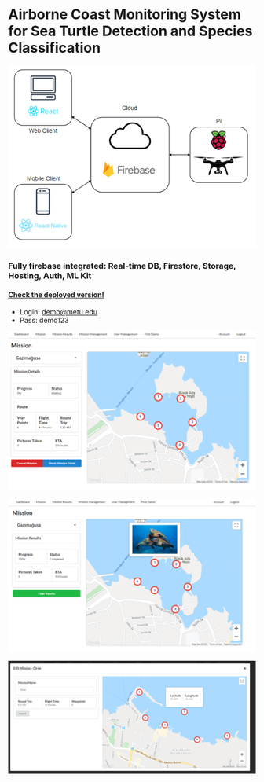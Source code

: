 # Airborne Coast Monitoring System for Sea Turtle Detection and Species Classification

![Screenshot](images/context.png)

### Fully firebase integrated: Real-time DB, Firestore, Storage, Hosting, Auth, ML Kit


#### [Check the deployed version!](https://seaturtle.cloud/)
- Login: demo@metu.edu 
- Pass: demo123

![Screenshot](images/activemission.png)

![Screenshot](images/completedmission.png)

![Screenshot](images/editmission.png)
